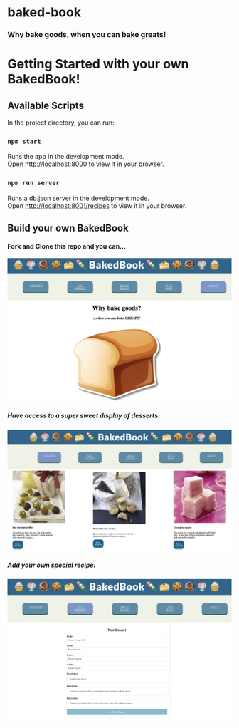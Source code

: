 # baked-book

### Why bake goods, when you can bake greats!

# Getting Started with your own BakedBook!

## Available Scripts

In the project directory, you can run:

### `npm start`

Runs the app in the development mode.\
Open [http://localhost:8000](http://localhost:8000) to view it in your browser.

### `npm run server`

Runs a db.json server in the development mode.\
Open [http://localhost:8001/recipes](http://localhost:8001/recipes) to view it in your browser.

## Build your own BakedBook

#### Fork and Clone this repo and you can...

![Alt text](about.png)

##### Have access to a super sweet display of desserts:

![Alt text](desserts-page.png)

##### Add your own special recipe:

![Alt text](add-dessert.png)
